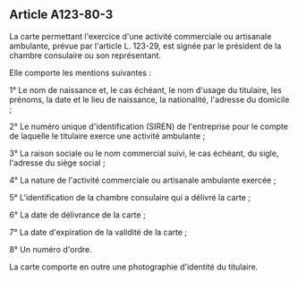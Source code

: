Article A123-80-3
----
La carte permettant l'exercice d'une activité commerciale ou artisanale
ambulante, prévue par l'article L. 123-29, est signée par le président de la
chambre consulaire ou son représentant.

Elle comporte les mentions suivantes :

1° Le nom de naissance et, le cas échéant, le nom d'usage du titulaire, les
prénoms, la date et le lieu de naissance, la nationalité, l'adresse du domicile
;

2° Le numéro unique d'identification (SIREN) de l'entreprise pour le compte de
laquelle le titulaire exerce une activité ambulante ;

3° La raison sociale ou le nom commercial suivi, le cas échéant, du sigle,
l'adresse du siège social ;

4° La nature de l'activité commerciale ou artisanale ambulante exercée ;

5° L'identification de la chambre consulaire qui a délivré la carte ;

6° La date de délivrance de la carte ;

7° La date d'expiration de la validité de la carte ;

8° Un numéro d'ordre.

La carte comporte en outre une photographie d'identité du titulaire.
